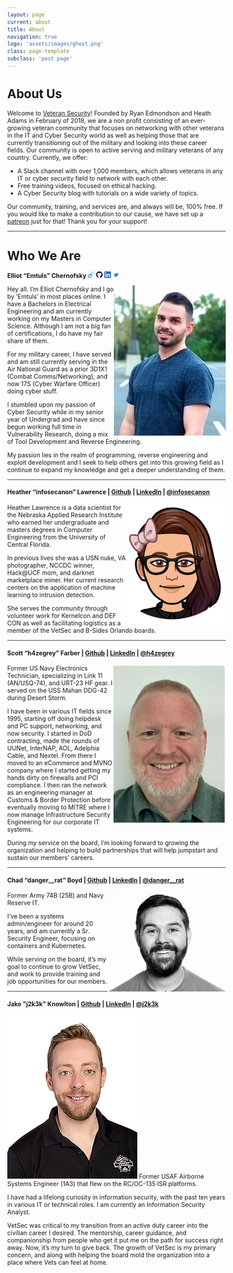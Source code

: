 ```yaml
---
layout: page
current: about
title: About
navigation: true
logo: 'assets/images/ghost.png'
class: page-template
subclass: 'post page'
---
```


# About Us

Welcome to [Veteran Security](https://www.facebook.com/VetSec-2337490683199858/)! Founded by Ryan Edmondson and Heath Adams in February of 2018, we are a non profit consisting of an ever-growing veteran community that focuses on networking with other veterans in the IT and Cyber Security world as well as helping those that are currently transitioning out of the military and looking into these career fields. Our community is open to active serving and military veterans of any country. Currently, we offer:

* A Slack channel with over 1,000 members, which allows veterans in any IT or cyber security field to network with each other.
* Free training videos, focused on ethical hacking.
* A Cyber Security blog with tutorials on a wide variety of topics.

Our community, training, and services are, and always will be, 100% free.
If you would like to make a contribution to our cause, we have set up a [patreon](https://www.patreon.com/vetsec) just for that! Thank you for your support!

---

# Who We Are

<p float="left">
    <b>Elliot “Emtuls” Chernofsky</b>
    <a><img src="../assets/images/website_thumb.png" height="15px" width="15px" /></a>
    <a><img src="../assets/images/github_thumb.png" height="15px" width="15px" /></a>
    <a><img src="../assets/images/linkedin_thumb.png" height="15px" width="15px" /></a>
    <a><img src="../assets/images/twitter_thumb.png" height="15px" width="15px" /></a>
</p>

<img align="right" src="../assets/images/bod/elliot-chernofsky.png" />
Hey all. I’m Elliot Chernofsky and I go by ‘Emtuls’ in most places online. I have a Bachelors in Electrical Engineering and am currently working on my Masters in Computer Science. Although I am not a big fan of certifications, I do have my fair share of them.

For my military career, I have served and am still currently serving in the Air National Guard as a prior 3D1X1 (Combat Comms/Networking), and now 17S (Cyber Warfare Officer) doing cyber stuff.

I stumbled upon my passion of Cyber Security while in my senior year of Undergrad and have since begun working full time in Vulnerability Research, doing a mix of Tool Development and Reverse Engineering.

My passion lies in the realm of programming, reverse engineering and exploit development and I seek to help others get into this growing field as I continue to expand my knowledge and get a deeper understanding of them.

---

#### Heather “infosecanon” Lawrence | [Github](https://github.com/infosecanon) | [LinkedIn](https://www.linkedin.com/in/hlawrence2010/) | [@infosecanon](https://twitter.com/infosecanon)

<img align="right" src="/assets/images/bod/heather-lawrence.png">
Heather Lawrence is a data scientist for the Nebraska Applied Research Institute who earned her undergraduate and masters degrees in Computer Engineering from the University of Central Florida.

In previous lives she was a USN nuke, VA photographer, NCCDC winner, Hack@UCF mom, and darknet marketplace miner. Her current research centers on the application of machine learning to intrusion detection.

She serves the community through volunteer work for Kernelcon and DEF CON as well as facilitating logistics as a member of the VetSec and B-Sides Orlando boards.

---

#### Scott “h4zegrey” Farber | [Github](https://twitter.com/h4zegrey) | [LinkedIn](https://www.linkedin.com/in/scottfarber/) | [@h4zegrey](https://twitter.com/h4zegrey)

<img align="right" src="/assets/images/bod/scott-farber.png">
Former US Navy Electronics Technician, specializing in Link 11 (AN/USQ-74), and URT-23 HF gear. I served on the USS Mahan DDG-42 during Desert Storm.

I have been in various IT fields since 1995, starting off doing helpdesk and PC support, networking, and now security. I started in DoD contracting, made the rounds of UUNet, InterNAP, AOL, Adelphia Cable, and Nextel. From there I moved to an eCommerce and MVNO company where I started getting my hands dirty on firewalls and PCI compliance. I then ran the network as an engineering manager at Customs & Border Protection before eventually moving to MITRE where I now manage Infrastructure Security Engineering for our corporate IT systems.

During my service on the board, I’m looking forward to growing the organization and helping to build partnerships that will help jumpstart and sustain our members’ careers.

---

#### Chad “danger__rat” Boyd | [Github](https://github.com/cboyd0319) | [LinkedIn](https://www.linkedin.com/in/chadboyd/) | [@danger__rat](https://twitter.com/danger__rat)

<img align="right" src="/assets/images/bod/chad-boyd.png">
Former Army 74B (25B) and Navy Reserve IT.

I’ve been a systems admin/engineer for around 20 years, and am currently a Sr. Security Engineer, focusing on containers and Kubernetes.

While serving on the board, it’s my goal to continue to grow VetSec, and work to provide training and job opportunities for our members.

---

#### Jake "j2k3k" Knowlton | [Github](https://github.com/j2k3k) | [LinkedIn](https://www.linkedin.com/in/jacobknowlton/) | [@j2k3k](https://twitter.com/j2k3k)

<img aling="right" src="/assets/images/bod/jake-knowlton.png">
Former USAF Airborne Systems Engineer (1A3) that flew on the RC/OC-135 ISR platforms.

I have had a lifelong curiosity in information security, with the past ten years in various IT or technical roles. I am currently an Information Security Analyst.

VetSec was critical to my transition from an active duty career into the civilian career I desired. The mentorship, career guidance, and companionship from people who get it put me on the path for success right away. Now, it’s my turn to give back. The growth of VetSec is my primary concern, and along with helping the board mold the organization into a place where Vets can feel at home.

